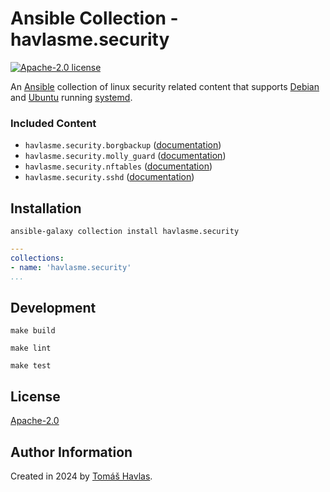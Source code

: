 Ansible Collection - havlasme.security
====================================== 

[![Apache-2.0 license][license-image]][license-link]

An [Ansible](https://www.ansible.com/) collection of linux security related content that supports [Debian](https://www.debian.org/) and [Ubuntu](https://ubuntu.com/) running [systemd](https://systemd.io/).

### Included Content

- `havlasme.security.borgbackup` ([documentation](/roles/borgbackup/README.md))
- `havlasme.security.molly_guard` ([documentation](/roles/molly_guard/README.md))
- `havlasme.security.nftables` ([documentation](/roles/nftables/README.md))
- `havlasme.security.sshd` ([documentation](/roles/sshd/README.md))

Installation
------------

```shell
ansible-galaxy collection install havlasme.security
```

```yaml title="requirements.yml"
---
collections:
- name: 'havlasme.security'
...
```

Development
-----------

```shell
make build
```

```shell title="ansible-lint"
make lint
```

```shell title="molecule"
make test
```

License
-------

[Apache-2.0][license-link]

Author Information
------------------

Created in 2024 by [Tomáš Havlas](https://havlas.me/).


[license-image]: https://img.shields.io/badge/license-Apache2.0-blue.svg?style=flat-square
[license-link]: LICENSE

